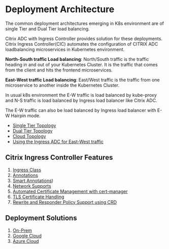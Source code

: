 # Deployment Architecture

The common deployment architectures emerging in K8s environment are of single Tier and Dual Tier load balancing.

Citrix ADC with Ingress Controller provides solution for these deployments. Citrix Ingress Controller(CIC) automates the configuration of CITRIX ADC loadbalancing microservices in Kubernetes environment.

**North-South traffic Load balancing**: North/South traffic is the traffic heading in and out of your Kubernetes Cluster. It is the traffic that comes from the client and hits the frontend microservices.

**East-West traffic Load balancing**: East/West traffic is the traffic from one microservice to another inside the Kubernetes Cluster.

In usual k8s environment the E-W traffic is load balanced by kube-proxy and N-S traffic is load balanced by Ingress load balancer like Citrix ADC.

The E-W traffic can also be load balanced by Ingress load balancer with E-W Hairpin mode.

-  [Single Tier Topology](../docs/deployment-topologies.md#single-tier-topology)
-  [Dual Tier Topology](../docs/deployment-topologies.md#dual-tier-topology)
-  [Cloud Topology](../docs/deployment-topologies.md#cloud-topology)
-  [Using the Ingress ADC for East-West traffic](../docs/deployment-topologies.md#using-the-ingress-adc-for-east-west-traffic)

## Citrix Ingress Controller Features

1.  [Ingress Class](../docs/configure/ingress-classes.md)
2.  [Annotations](../docs/configure/annotations.md)
3.  [Smart Annotations](../docs/configure/annotations.md))
4.  [Network Supports](../docs/network/staticrouting.md)
5.  [Automated Certificate Management with cert-manager](../docs/certificate-management/certificate.md)
6.  [TLS Certificate Handling](../docs/certificate-management/tls-certificate-handling.md)
7.  [Rewrite and Responder Policy Support using CRD](../docs/crds/rewrite-responder.md)

## Deployment Solutions

1.  [On-Prem](baremetal)
2.  [Google Cloud](../docs/deploy/deploy-gcp.md)
3.  [Azure Cloud](../docs/deploy/deploy-azure.md)
